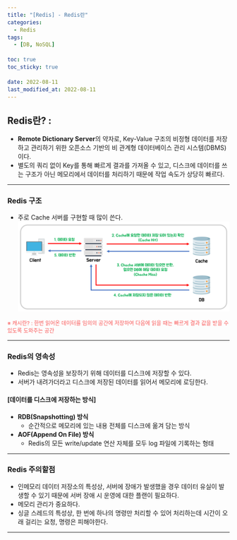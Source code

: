 ```yaml
---
title: "[Redis] - Redis란"
categories:
  - Redis
tags:
  - [DB, NoSQL]

toc: true
toc_sticky: true

date: 2022-08-11
last_modified_at: 2022-08-11
---
```


## Redis란? :
- **Remote Dictionary Server**의 약자로, Key-Value 구조의 비정형 데이터를 저장하고 관리하기 위한 오픈소스 기반의 비 관계형 데이터베이스 관리 시스템(DBMS)이다.
- 별도의 쿼리 없이 Key를 통해 빠르게 결과를 가져올 수 있고, 디스크에 데이터를 쓰는 구조가 아닌 메모리에서 데이터를 처리하기 때문에 작업 속도가 상당히 빠르다.

* * *

### Redis 구조
- 주로 Cache 서버를 구현할 때 많이 쓴다.
[![텍스트](/assets/images/Redis/Redis%20%EA%B5%AC%EC%A1%B0.PNG)](/assets/images/Redis/Redis%20%EA%B5%AC%EC%A1%B0.PNG)

<span style="color:#FA5858; font-size:12px">※ 캐시란? : 한번 읽어온 데이터를 임의의 공간에 저장하여 다음에 읽을 때는 빠르게 결과 값을 받을 수 있도록 도와주는 공간</span>
* * *

### Redis의 영속성
- Redis는 영속성을 보장하기 위해 데이터를 디스크에 저장할 수 있다.
- 서버가 내려가더라고 디스크에 저장된 데이터를 읽어서 메모리에 로딩한다.


#### [데이터를 디스크에 저장하는 방식]
- **RDB(Snapshotting) 방식**
  - 순간적으로 메모리에 있는 내용 전체를 디스크에 옮겨 담는 방식
- **AOF(Append On File) 방식**
  - Redis의 모든 write/update 연산 자체를 모두 log 파일에 기록하는 형태

* * *

### Redis 주의할점
- 인메모리 데이터 저장소의 특성상, 서버에 장애가 발생했을 경우 데이터 유실이 발생할 수 있기 때문에 서버 장애 시 운영에 대한 플랜이 필요하다.
- 메모리 관리가 중요하다.
- 싱글 스레드의 특성상, 한 번에 하나의 명령만 처리할 수 있어 처리하는데 시간이 오래 걸리는 요청, 명령은 피해야한다.

* * *